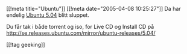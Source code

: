 [[!meta  title="Ubuntu"]]
[[!meta  date="2005-04-08 10:25:27"]]
Da har endelig <a href="http://www.ubuntulinux.org/504Released">Ubuntu 5.04</a> blitt sluppet.

Du får tak i både torrent og iso, for Live CD og Install CD på <a href="http://se.releases.ubuntu.com/mirror/ubuntu-releases/5.04/">http://se.releases.ubuntu.com/mirror/ubuntu-releases/5.04/</a>

[[!tag  geeking]]
